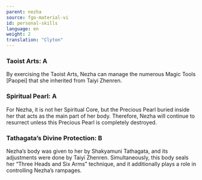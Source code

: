 ```yaml
---
parent: nezha
source: fgo-material-vi
id: personal-skills
language: en
weight: 2
translation: "Clyton"
---
```


### Taoist Arts: A

By exercising the Taoist Arts, Nezha can manage the numerous Magic Tools [Paopei] that she inherited from Taiyi Zhenren.

### Spiritual Pearl: A

For Nezha, it is not her Spiritual Core, but the Precious Pearl buried inside her that acts as the main part of her body. Therefore, Nezha will continue to resurrect unless this Precious Pearl is completely destroyed.

### Tathagata’s Divine Protection: B

Nezha’s body was given to her by Shakyamuni Tathagata, and its adjustments were done by Taiyi Zhenren. Simultaneously, this body seals her “Three Heads and Six Arms” technique, and it additionally plays a role in controlling Nezha’s rampages.
